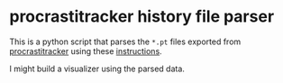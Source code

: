 # procrastitracker history file parser

This is a python script that parses the `*.pt` files exported from [procrastitracker](https://github.com/aardappel/procrastitracker) using these [instructions](https://github.com/aardappel/procrastitracker/blob/master/PT/file_format.txt).

I might build a visualizer using the parsed data.
